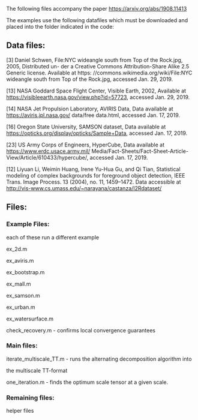 The following files accompany the paper https://arxiv.org/abs/1908.11413

The examples use the following datafiles which must be downloaded and placed
into the folder indicated in the code:

## Data files:
[3] Daniel Schwen, File:NYC wideangle south from Top of the Rock.jpg, 2005, Distributed un- der a Creative Commons Attribution-Share Alike 2.5 Generic license. Available at https: //commons.wikimedia.org/wiki/File:NYC wideangle south from Top of the Rock.jpg, accessed Jan. 29, 2019.

[13] NASA Goddard Space Flight Center, Visible Earth, 2002, Available at https://visibleearth.nasa.gov/view.php?id=57723, accessed Jan. 29, 2019.

[14] NASA Jet Propulsion Laboratory, AVIRIS Data, Data available at https://aviris.jpl.nasa.gov/ data/free data.html, accessed Jan. 17, 2019.

[16] Oregon State University, SAMSON dataset, Data available at https://opticks.org/display/opticks/Sample+Data, accessed Jan. 17, 2019.

[23] US Army Corps of Engineers, HyperCube, Data available at https://www.erdc.usace.army.mil/ Media/Fact-Sheets/Fact-Sheet-Article-View/Article/610433/hypercube/, accessed Jan.
17, 2019.

[12] Liyuan Li, Weimin Huang, Irene Yu-Hua Gu, and Qi Tian, Statistical modeling of complex
backgrounds for foreground object detection, IEEE Trans. Image Process. 13 (2004), no. 11,
1459–1472. Data accessible at http://vis-www.cs.umass.edu/~narayana/castanza/I2Rdataset/


## Files:
### Example Files:

each of these run a different example

ex_2d.m

ex_aviris.m

ex_bootstrap.m

ex_mall.m

ex_samson.m

ex_urban.m

ex_watersurface.m

check_recovery.m - confirms local convergence guarantees

### Main files:
iterate_multiscale_TT.m - runs the alternating decomposition algorithm into

the multiscale TT-format

one_iteration.m - finds the optimum scale tensor at a given scale.

### Remaining files:
helper files
